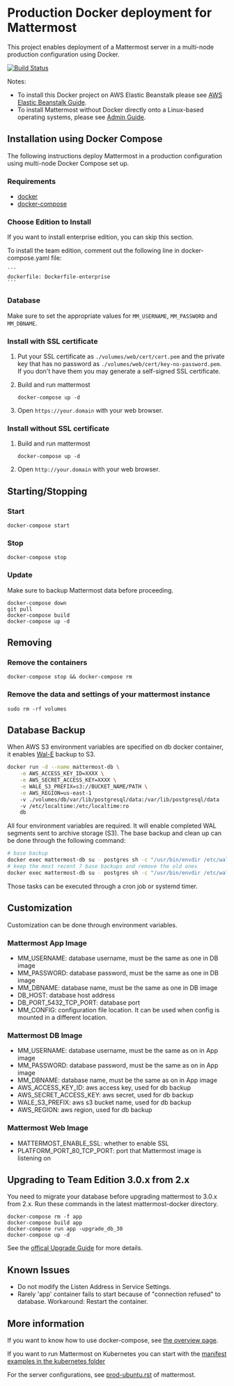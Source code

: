 # Production Docker deployment for Mattermost

This project enables deployment of a Mattermost server in a multi-node production configuration using Docker.

[![Build Status](https://travis-ci.org/mattermost/mattermost-docker.svg?branch=master)](https://travis-ci.org/mattermost/mattermost-docker)

Notes:
- To install this Docker project on AWS Elastic Beanstalk please see [AWS Elastic Beanstalk Guide](./README.aws.md).
- To install Mattermost without Docker directly onto a Linux-based operating systems, please see [Admin Guide](https://docs.mattermost.com/guides/administrator.html#installing-mattermost).

## Installation using Docker Compose

The following instructions deploy Mattermost in a production configuration using multi-node Docker Compose set up.

### Requirements

* [docker]
* [docker-compose]

### Choose Edition to Install

If you want to install enterprise edition, you can skip this section.

To install the team edition, comment out the following line in docker-compose.yaml file:

    ```
    dockerfile: Dockerfile-enterprise
    ```

### Database

Make sure to set the appropriate values for `MM_USERNAME`, `MM_PASSWORD` and `MM_DBNAME`.

### Install with SSL certificate

1. Put your SSL certificate as `./volumes/web/cert/cert.pem` and the private key that has
   no password as `./volumes/web/cert/key-no-password.pem`. If you don't have
   them you may generate a self-signed SSL certificate.

2. Build and run mattermost

    ```
    docker-compose up -d
    ```

3. Open `https://your.domain` with your web browser.

### Install without SSL certificate

1. Build and run mattermost

    ```
    docker-compose up -d
    ```

2. Open `http://your.domain` with your web browser.

## Starting/Stopping

### Start

    docker-compose start

### Stop

    docker-compose stop

### Update

Make sure to backup Mattermost data before proceeding.

    docker-compose down
    git pull
    docker-compose build
    docker-compose up -d

## Removing

### Remove the containers

    docker-compose stop && docker-compose rm

### Remove the data and settings of your mattermost instance

    sudo rm -rf volumes

## Database Backup

When AWS S3 environment variables are specified on db docker container, it enables [Wal-E](https://github.com/wal-e/wal-e) backup to S3.

```bash
docker run -d --name mattermost-db \
    -e AWS_ACCESS_KEY_ID=XXXX \
    -e AWS_SECRET_ACCESS_KEY=XXXX \
    -e WALE_S3_PREFIX=s3://BUCKET_NAME/PATH \
    -e AWS_REGION=us-east-1
    -v ./volumes/db/var/lib/postgresql/data:/var/lib/postgresql/data
    -v /etc/localtime:/etc/localtime:ro
    db
```

All four environment variables are required. It will enable completed WAL segments sent to archive storage (S3). The base backup and clean up can be done through the following command:

```bash
# base backup
docker exec mattermost-db su - postgres sh -c "/usr/bin/envdir /etc/wal-e.d/env /usr/local/bin/wal-e backup-push /var/lib/postgresql/data"
# keep the most recent 7 base backups and remove the old ones
docker exec mattermost-db su - postgres sh -c "/usr/bin/envdir /etc/wal-e.d/env /usr/local/bin/wal-e delete --confirm retain 7"
```
Those tasks can be executed through a cron job or systemd timer.

## Customization

Customization can be done through environment variables.

### Mattermost App Image

* MM_USERNAME: database username, must be the same as one in DB image
* MM_PASSWORD: database password, must be the same as one in DB image
* MM_DBNAME: database name, must be the same as one in DB image
* DB_HOST: database host address
* DB_PORT_5432_TCP_PORT: database port
* MM_CONFIG: configuration file location. It can be used when config is mounted in a different location.

### Mattermost DB Image

* MM_USERNAME: database username, must be the same as on in App image
* MM_PASSWORD: database password, must be the same as on in App image
* MM_DBNAME: database name, must be the same as on in App image
* AWS_ACCESS_KEY_ID: aws access key, used for db backup
* AWS_SECRET_ACCESS_KEY: aws secret, used for db backup
* WALE_S3_PREFIX: aws s3 bucket name, used for db backup
* AWS_REGION: aws region, used for db backup

### Mattermost Web Image

* MATTERMOST_ENABLE_SSL: whether to enable SSL
* PLATFORM_PORT_80_TCP_PORT: port that Mattermost image is listening on

## Upgrading to Team Edition 3.0.x from 2.x

You need to migrate your database before upgrading mattermost to 3.0.x from
2.x. Run these commands in the latest mattermost-docker directory.

    docker-compose rm -f app
    docker-compose build app
    docker-compose run app -upgrade_db_30
    docker-compose up -d

See the [offical Upgrade Guide](http://docs.mattermost.com/administration/upgrade.html) for more details.

## Known Issues

* Do not modify the Listen Address in Service Settings.
* Rarely 'app' container fails to start because of "connection refused" to
  database. Workaround: Restart the container.

## More information

If you want to know how to use docker-compose, see [the overview
page](https://docs.docker.com/compose).

If you want to run Mattermost on Kubernetes you can start with the [manifest examples in the kubernetes folder](contrib/kubernetes/README.md)

For the server configurations, see [prod-ubuntu.rst] of mattermost.

[docker]: http://docs.docker.com/engine/installation/
[docker-compose]: https://docs.docker.com/compose/install/
[prod-ubuntu.rst]: https://docs.mattermost.com/install/install-ubuntu-1404.html
